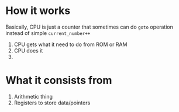 #                  How it works

Basically, CPU is just a counter that sometimes can do `goto` operation instead of simple `current_number++`

1. CPU gets what it need to do from ROM or RAM
2. CPU does it
3. 















#                  What it consists from

1. Arithmetic thing
2. Registers to store data/pointers